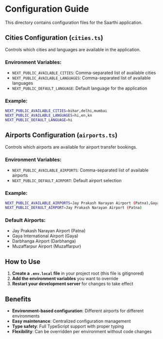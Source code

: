 # Configuration Guide

This directory contains configuration files for the Saarthi application.

## Cities Configuration (`cities.ts`)

Controls which cities and languages are available in the application.

### Environment Variables:
- `NEXT_PUBLIC_AVAILABLE_CITIES`: Comma-separated list of available cities
- `NEXT_PUBLIC_AVAILABLE_LANGUAGES`: Comma-separated list of available languages
- `NEXT_PUBLIC_DEFAULT_LANGUAGE`: Default language for the application

### Example:
```bash
NEXT_PUBLIC_AVAILABLE_CITIES=bihar,delhi,mumbai
NEXT_PUBLIC_AVAILABLE_LANGUAGES=hi,en,kn
NEXT_PUBLIC_DEFAULT_LANGUAGE=hi
```

## Airports Configuration (`airports.ts`)

Controls which airports are available for airport transfer bookings.

### Environment Variables:
- `NEXT_PUBLIC_AVAILABLE_AIRPORTS`: Comma-separated list of available airports
- `NEXT_PUBLIC_DEFAULT_AIRPORT`: Default airport selection

### Example:
```bash
NEXT_PUBLIC_AVAILABLE_AIRPORTS=Jay Prakash Narayan Airport (Patna),Gaya International Airport (Gaya),Darbhanga Airport (Darbhanga),Muzaffarpur Airport (Muzaffarpur)
NEXT_PUBLIC_DEFAULT_AIRPORT=Jay Prakash Narayan Airport (Patna)
```

### Default Airports:
- Jay Prakash Narayan Airport (Patna)
- Gaya International Airport (Gaya)
- Darbhanga Airport (Darbhanga)
- Muzaffarpur Airport (Muzaffarpur)

## How to Use

1. **Create a `.env.local` file** in your project root (this file is gitignored)
2. **Add the environment variables** you want to override
3. **Restart your development server** for changes to take effect

## Benefits

- **Environment-based configuration**: Different airports for different environments
- **Easy maintenance**: Centralized configuration management
- **Type safety**: Full TypeScript support with proper typing
- **Flexibility**: Can be overridden per environment without code changes
